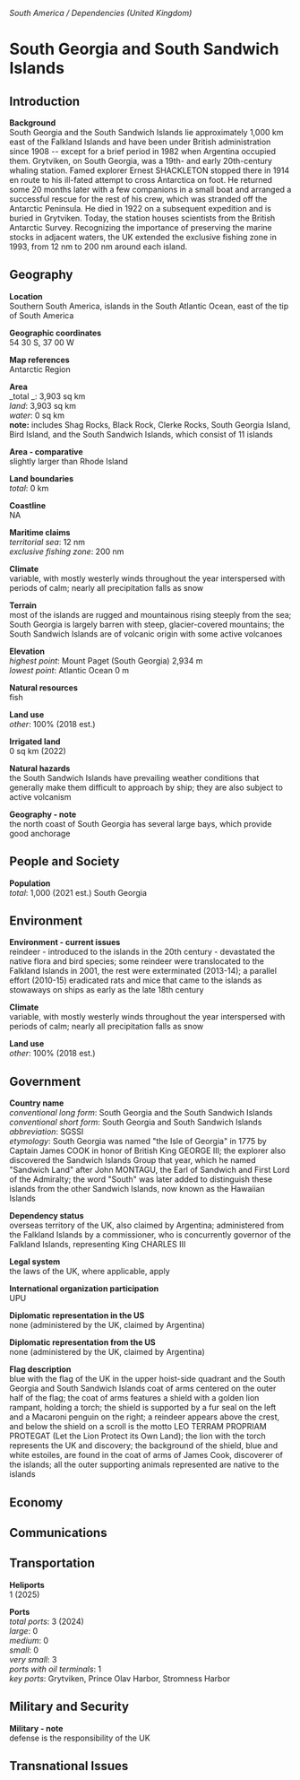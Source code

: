 _South America / Dependencies (United Kingdom)_

# South Georgia and South Sandwich Islands

## Introduction

**Background**<br>
South Georgia and the South Sandwich Islands lie approximately 1,000 km east of the Falkland Islands and have been under British administration since 1908 -- except for a brief period in 1982 when Argentina occupied them. Grytviken, on South Georgia, was a 19th- and early 20th-century whaling station. Famed explorer Ernest SHACKLETON stopped there in 1914 en route to his ill-fated attempt to cross Antarctica on foot. He returned some 20 months later with a few companions in a small boat and arranged a successful rescue for the rest of his crew, which was stranded off the Antarctic Peninsula. He died in 1922 on a subsequent expedition and is buried in Grytviken. Today, the station houses scientists from the British Antarctic Survey. Recognizing the importance of preserving the marine stocks in adjacent waters, the UK extended the exclusive fishing zone in 1993, from 12 nm to 200 nm around each island.<br>

## Geography

**Location**<br>
Southern South America, islands in the South Atlantic Ocean, east of the tip of South America<br>

**Geographic coordinates**<br>
54 30 S, 37 00 W<br>

**Map references**<br>
Antarctic Region<br>

**Area**<br>
_total _: 3,903 sq km<br>
_land_: 3,903 sq km<br>
_water_: 0 sq km<br>
<strong>note:</strong> includes Shag Rocks, Black Rock, Clerke Rocks, South Georgia Island, Bird Island, and the South Sandwich Islands, which consist of 11 islands<br>

**Area - comparative**<br>
slightly larger than Rhode Island<br>

**Land boundaries**<br>
_total_: 0 km<br>

**Coastline**<br>
NA<br>

**Maritime claims**<br>
_territorial sea_: 12 nm<br>
_exclusive fishing zone_: 200 nm<br>

**Climate**<br>
variable, with mostly westerly winds throughout the year interspersed with periods of calm; nearly all precipitation falls as snow<br>

**Terrain**<br>
most of the islands are rugged and mountainous rising steeply from the sea; South Georgia is largely barren with steep, glacier-covered mountains; the South Sandwich Islands are of volcanic origin with some active volcanoes<br>

**Elevation**<br>
_highest point_: Mount Paget (South Georgia) 2,934 m<br>
_lowest point_: Atlantic Ocean 0 m<br>

**Natural resources**<br>
fish<br>

**Land use**<br>
_other_: 100% (2018 est.)<br>

**Irrigated land**<br>
0 sq km (2022)<br>

**Natural hazards**<br>
the South Sandwich Islands have prevailing weather conditions that generally make them difficult to approach by ship; they are also subject to active volcanism<br>

**Geography - note**<br>
the north coast of South Georgia has several large bays, which provide good anchorage<br>

## People and Society

**Population**<br>
_total_: 1,000 (2021 est.) South Georgia<br>

## Environment

**Environment - current issues**<br>
reindeer - introduced to the islands in the 20th century - devastated the native flora and bird species; some reindeer were translocated to the Falkland Islands in 2001, the rest were exterminated (2013-14); a parallel effort (2010-15) eradicated rats and mice that came to the islands as stowaways on ships as early as the late 18th century<br>

**Climate**<br>
variable, with mostly westerly winds throughout the year interspersed with periods of calm; nearly all precipitation falls as snow<br>

**Land use**<br>
_other_: 100% (2018 est.)<br>

## Government

**Country name**<br>
_conventional long form_: South Georgia and the South Sandwich Islands<br>
_conventional short form_: South Georgia and South Sandwich Islands<br>
_abbreviation_: SGSSI<br>
_etymology_: South Georgia was named "the Isle of Georgia" in 1775 by Captain James COOK in honor of British King GEORGE III; the explorer also discovered the Sandwich Islands Group that year, which he named "Sandwich Land" after John MONTAGU, the Earl of Sandwich and First Lord of the Admiralty; the word "South" was later added to distinguish these islands from the other Sandwich Islands, now known as the Hawaiian Islands<br>

**Dependency status**<br>
overseas territory of the UK, also claimed by Argentina; administered from the Falkland Islands by a commissioner, who is concurrently governor of the Falkland Islands, representing King CHARLES III<br>

**Legal system**<br>
the laws of the UK, where applicable, apply<br>

**International organization participation**<br>
UPU<br>

**Diplomatic representation in the US**<br>
none (administered by the UK, claimed by Argentina)<br>

**Diplomatic representation from the US**<br>
none (administered by the UK, claimed by Argentina)<br>

**Flag description**<br>
blue with the flag of the UK in the upper hoist-side quadrant and the South Georgia and South Sandwich Islands coat of arms centered on the outer half of the flag; the coat of arms features a shield with a golden lion rampant, holding a torch; the shield is supported by a fur seal on the left and a Macaroni penguin on the right; a reindeer appears above the crest, and below the shield on a scroll is the motto LEO TERRAM PROPRIAM PROTEGAT (Let the Lion Protect its Own Land); the lion with the torch represents the UK and discovery; the background of the shield, blue and white estoiles, are found in the coat of arms of James Cook, discoverer of the islands; all the outer supporting animals represented are native to the islands<br>

## Economy

## Communications

## Transportation

**Heliports**<br>
1 (2025)<br>

**Ports**<br>
_total ports_: 3 (2024)<br>
_large_: 0<br>
_medium_: 0<br>
_small_: 0<br>
_very small_: 3<br>
_ports with oil terminals_: 1<br>
_key ports_: Grytviken, Prince Olav Harbor, Stromness Harbor<br>

## Military and Security

**Military - note**<br>
defense is the responsibility of the UK<br>

## Transnational Issues

